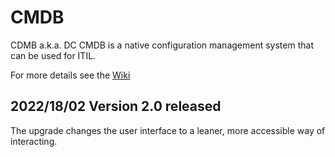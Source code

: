 # CMDB

CDMB a.k.a. DC CMDB is a native configuration management system that can be used for ITIL.

For more details see the [Wiki](http://github.com/rongem/cmdb/wiki)

## 2022/18/02 Version 2.0 released 

The upgrade changes the user interface to a leaner, more accessible way of interacting.

